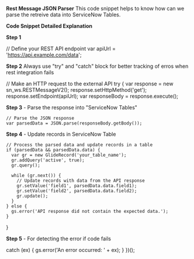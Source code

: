 **Rest Message JSON Parser**
This code snippet helps to know how can we parse the retreive data into ServiceNow Tables.

**Code Snippet Detailed Explanation**

**Step 1** 

  // Define your REST API endpoint
  var apiUrl = 'https://api.example.com/data';
  
**Step 2** Always use "try" and "catch" block for better tracking of erros when rest integration fails

 // Make an HTTP request to the external API
  try {
    var response = new sn_ws.RESTMessageV2();
    response.setHttpMethod('get');
    response.setEndpoint(apiUrl);
    var responseBody = response.execute();

**Step 3** - Parse the response into "ServiceNow Tables"

    // Parse the JSON response
    var parsedData = JSON.parse(responseBody.getBody());

  **Step 4**  - Update records in ServiceNow Table
  
    // Process the parsed data and update records in a table
    if (parsedData && parsedData.data) {
      var gr = new GlideRecord('your_table_name');
      gr.addQuery('active', true);
      gr.query();
      
      while (gr.next()) {
        // Update records with data from the API response
        gr.setValue('field1', parsedData.data.field1);
        gr.setValue('field2', parsedData.data.field2);
        gr.update();
      }
    } else {
      gs.error('API response did not contain the expected data.');
    }
  }
  
  **Step 5** - For detecting the error if code fails
  
  catch (ex) {
    gs.error('An error occurred: ' + ex);
  }
})();
